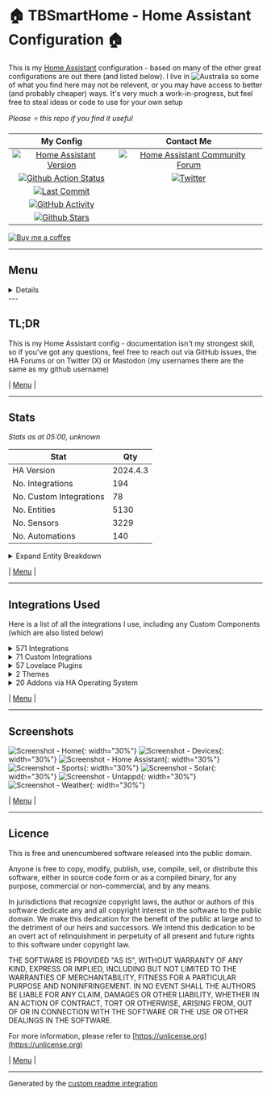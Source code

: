 # 🏠 TBSmartHome - Home Assistant Configuration 🏠

This is my [Home Assistant](https://www.home-assistant.io/) configuration - based on many of the other great configurations are out there (and listed below).  I live in ![Australia](http://flags.ox3.in/mini/au.png) so some of what you find here may not be relevent, or you may have access to better (and probably cheaper) ways.  It's very much a work-in-progress, but feel free to steal ideas or code to use for your own setup

_Please :star: this repo if you find it useful_

| My Config | Contact Me |
| :---: | :---: |
| [![Home Assistant Version][ha-version-shield]][ha-version] | [![Home Assistant Community Forum][ha-community-shield]][ha-community] |
| [![Github Action Status][github-build-status-shield]][github-build-status] | [![Twitter][social-twitter-shield]][social-twitter] |
| [![Last Commit][github-last-commit]][github-master] | | ![Mastodon Follow](https://img.shields.io/mastodon/follow/000451950?domain=https%3A%2F%2Fmastodon.social) |
| [![GitHub Activity][commits-shield]][commits] |  |
| [![Github Stars][github-stars-shield]][github-stars] | |

[![Buy me a coffee][buymeacoffee-shield]][buymeacoffee]

---

## Menu

<!-- START doctoc generated TOC please keep comment here to allow auto update -->
<!-- DON'T EDIT THIS SECTION, INSTEAD RE-RUN doctoc TO UPDATE -->
<details>
<summary>Details</summary>

- [TL;DR](#tldr)
- [Stats](#stats)
- [Integrations Used](#integrations-used)
- [Screenshots](#screenshots)
- [Licence](#licence)

</details>
<!-- END doctoc generated TOC please keep comment here to allow auto update -->
---

## TL;DR

This is my Home Assistant config - documentation isn't my strongest skill, so if you've got any questions, feel free to reach out via GitHub issues, the HA Forums or on Twitter (X) or Mastodon (my usernames there are the same as my github username)

| [Menu](#menu) |

---

## Stats

_Stats as at 05:00, unknown_

| Stat | Qty |
| ---|--- |
| HA Version | 2024.4.3 |
| No. Integrations | 194 |
| No. Custom Integrations | 78 |
| No. Entities | 5130 |
| No. Sensors | 3229 |
| No. Automations | 140 |

<details>
<summary>Expand Entity Breakdown</summary>

Type | Qty
-- | --
Air quality | 0
Alarm control panels | 2
Areas | 17
Binary sensors | 342
Buttons | 225
Calendars | 67
Cameras | 5
Climate | 2
Covers | 0
Dates | 0
Date/times | 0
Device trackers | 94
Devices | 544
Fans | 1
Humidifiers | 0
Images | 5
Input booleans | 24
Input buttons | 0
Input date/times | 0
Input numbers | 7
Input selects | 3
Input texts | 3
Lights | 14
Locks | 4
Media players | 22
Numbers | 39
Persistent notifications | 4
Persons | 4
Remotes | 7
Scenes | 2
Scripts | 74
Selects | 52
Sensors | 3229
Sirens | 0
Speech-to-text | 1
Suns | 1
Switches | 283
Texts | 2
Times | 0
Text-to-speech | 1
Update | 268
Vacuums | 0
Water heaters | 0
Weather | 10
Zones | 4
</details>

| [Menu](#menu) |

---

## Integrations Used

Here is a list of all the integrations I use, including any Custom Components (which are also listed below)


<details><summary>571 Integrations</summary>

| Name |
| --- |
| [adaptive_lighting](https://www.home-assistant.io/components/adaptive_lighting) |
| [adaptive_lighting.switch](https://www.home-assistant.io/components/adaptive_lighting.switch) |
| [adguard](https://www.home-assistant.io/components/adguard) |
| [adguard.sensor](https://www.home-assistant.io/components/adguard.sensor) |
| [adguard.switch](https://www.home-assistant.io/components/adguard.switch) |
| [adsb_lol](https://www.home-assistant.io/components/adsb_lol) |
| [adsb_lol.sensor](https://www.home-assistant.io/components/adsb_lol.sensor) |
| [airvisual](https://www.home-assistant.io/components/airvisual) |
| [airvisual.sensor](https://www.home-assistant.io/components/airvisual.sensor) |
| [airvisual_pro](https://www.home-assistant.io/components/airvisual_pro) |
| [alarm_control_panel](https://www.home-assistant.io/components/alarm_control_panel) |
| [alert](https://www.home-assistant.io/components/alert) |
| [analytics](https://www.home-assistant.io/components/analytics) |
| [analytics_insights](https://www.home-assistant.io/components/analytics_insights) |
| [analytics_insights.sensor](https://www.home-assistant.io/components/analytics_insights.sensor) |
| [androidtv](https://www.home-assistant.io/components/androidtv) |
| [androidtv.media_player](https://www.home-assistant.io/components/androidtv.media_player) |
| [androidtv_remote](https://www.home-assistant.io/components/androidtv_remote) |
| [androidtv_remote.media_player](https://www.home-assistant.io/components/androidtv_remote.media_player) |
| [androidtv_remote.remote](https://www.home-assistant.io/components/androidtv_remote.remote) |
| [anniversaries](https://www.home-assistant.io/components/anniversaries) |
| [anniversaries.calendar](https://www.home-assistant.io/components/anniversaries.calendar) |
| [anniversaries.sensor](https://www.home-assistant.io/components/anniversaries.sensor) |
| [api](https://www.home-assistant.io/components/api) |
| [apple_tv](https://www.home-assistant.io/components/apple_tv) |
| [apple_tv.media_player](https://www.home-assistant.io/components/apple_tv.media_player) |
| [apple_tv.remote](https://www.home-assistant.io/components/apple_tv.remote) |
| [application_credentials](https://www.home-assistant.io/components/application_credentials) |
| [assist_pipeline](https://www.home-assistant.io/components/assist_pipeline) |
| [astroweather](https://www.home-assistant.io/components/astroweather) |
| [astroweather.binary_sensor](https://www.home-assistant.io/components/astroweather.binary_sensor) |
| [astroweather.sensor](https://www.home-assistant.io/components/astroweather.sensor) |
| [astroweather.weather](https://www.home-assistant.io/components/astroweather.weather) |
| [auth](https://www.home-assistant.io/components/auth) |
| [automation](https://www.home-assistant.io/components/automation) |
| [average](https://www.home-assistant.io/components/average) |
| [average.sensor](https://www.home-assistant.io/components/average.sensor) |
| [awtrix](https://www.home-assistant.io/components/awtrix) |
| [awtrix.notify](https://www.home-assistant.io/components/awtrix.notify) |
| [backup](https://www.home-assistant.io/components/backup) |
| [bayesian.binary_sensor](https://www.home-assistant.io/components/bayesian.binary_sensor) |
| [binary_sensor](https://www.home-assistant.io/components/binary_sensor) |
| [ble_monitor](https://www.home-assistant.io/components/ble_monitor) |
| [ble_monitor.binary_sensor](https://www.home-assistant.io/components/ble_monitor.binary_sensor) |
| [ble_monitor.device_tracker](https://www.home-assistant.io/components/ble_monitor.device_tracker) |
| [ble_monitor.sensor](https://www.home-assistant.io/components/ble_monitor.sensor) |
| [blitzortung](https://www.home-assistant.io/components/blitzortung) |
| [blitzortung.geo_location](https://www.home-assistant.io/components/blitzortung.geo_location) |
| [blitzortung.sensor](https://www.home-assistant.io/components/blitzortung.sensor) |
| [blueprint](https://www.home-assistant.io/components/blueprint) |
| [bluetooth](https://www.home-assistant.io/components/bluetooth) |
| [bluetooth_adapters](https://www.home-assistant.io/components/bluetooth_adapters) |
| [bluetooth_le_tracker.device_tracker](https://www.home-assistant.io/components/bluetooth_le_tracker.device_tracker) |
| [browser_mod](https://www.home-assistant.io/components/browser_mod) |
| [browser_mod.binary_sensor](https://www.home-assistant.io/components/browser_mod.binary_sensor) |
| [browser_mod.camera](https://www.home-assistant.io/components/browser_mod.camera) |
| [browser_mod.light](https://www.home-assistant.io/components/browser_mod.light) |
| [browser_mod.media_player](https://www.home-assistant.io/components/browser_mod.media_player) |
| [browser_mod.sensor](https://www.home-assistant.io/components/browser_mod.sensor) |
| [bureau_of_meteorology](https://www.home-assistant.io/components/bureau_of_meteorology) |
| [bureau_of_meteorology.sensor](https://www.home-assistant.io/components/bureau_of_meteorology.sensor) |
| [bureau_of_meteorology.weather](https://www.home-assistant.io/components/bureau_of_meteorology.weather) |
| [button](https://www.home-assistant.io/components/button) |
| [calendar](https://www.home-assistant.io/components/calendar) |
| [camera](https://www.home-assistant.io/components/camera) |
| [cast](https://www.home-assistant.io/components/cast) |
| [cast.media_player](https://www.home-assistant.io/components/cast.media_player) |
| [cert_expiry](https://www.home-assistant.io/components/cert_expiry) |
| [cert_expiry.sensor](https://www.home-assistant.io/components/cert_expiry.sensor) |
| [climate](https://www.home-assistant.io/components/climate) |
| [cloud](https://www.home-assistant.io/components/cloud) |
| [cloud.binary_sensor](https://www.home-assistant.io/components/cloud.binary_sensor) |
| [cloud.stt](https://www.home-assistant.io/components/cloud.stt) |
| [cloud.tts](https://www.home-assistant.io/components/cloud.tts) |
| [cloudflare_tunnel_monitor](https://www.home-assistant.io/components/cloudflare_tunnel_monitor) |
| [cloudflare_tunnel_monitor.sensor](https://www.home-assistant.io/components/cloudflare_tunnel_monitor.sensor) |
| [co2signal](https://www.home-assistant.io/components/co2signal) |
| [co2signal.sensor](https://www.home-assistant.io/components/co2signal.sensor) |
| [command_line](https://www.home-assistant.io/components/command_line) |
| [command_line.binary_sensor](https://www.home-assistant.io/components/command_line.binary_sensor) |
| [command_line.sensor](https://www.home-assistant.io/components/command_line.sensor) |
| [config](https://www.home-assistant.io/components/config) |
| [conversation](https://www.home-assistant.io/components/conversation) |
| [counter](https://www.home-assistant.io/components/counter) |
| [cover](https://www.home-assistant.io/components/cover) |
| [cupertino](https://www.home-assistant.io/components/cupertino) |
| [custom_templates](https://www.home-assistant.io/components/custom_templates) |
| [daily](https://www.home-assistant.io/components/daily) |
| [daily.sensor](https://www.home-assistant.io/components/daily.sensor) |
| [default_config](https://www.home-assistant.io/components/default_config) |
| [derivative](https://www.home-assistant.io/components/derivative) |
| [derivative.sensor](https://www.home-assistant.io/components/derivative.sensor) |
| [device_automation](https://www.home-assistant.io/components/device_automation) |
| [device_tracker](https://www.home-assistant.io/components/device_tracker) |
| [dhcp](https://www.home-assistant.io/components/dhcp) |
| [diagnostics](https://www.home-assistant.io/components/diagnostics) |
| [doomsday_clock.sensor](https://www.home-assistant.io/components/doomsday_clock.sensor) |
| [dyson_local](https://www.home-assistant.io/components/dyson_local) |
| [dyson_local.binary_sensor](https://www.home-assistant.io/components/dyson_local.binary_sensor) |
| [dyson_local.button](https://www.home-assistant.io/components/dyson_local.button) |
| [dyson_local.climate](https://www.home-assistant.io/components/dyson_local.climate) |
| [dyson_local.fan](https://www.home-assistant.io/components/dyson_local.fan) |
| [dyson_local.select](https://www.home-assistant.io/components/dyson_local.select) |
| [dyson_local.sensor](https://www.home-assistant.io/components/dyson_local.sensor) |
| [dyson_local.switch](https://www.home-assistant.io/components/dyson_local.switch) |
| [energy](https://www.home-assistant.io/components/energy) |
| [energy.sensor](https://www.home-assistant.io/components/energy.sensor) |
| [esphome](https://www.home-assistant.io/components/esphome) |
| [esphome.button](https://www.home-assistant.io/components/esphome.button) |
| [esphome.select](https://www.home-assistant.io/components/esphome.select) |
| [esphome.sensor](https://www.home-assistant.io/components/esphome.sensor) |
| [esphome.switch](https://www.home-assistant.io/components/esphome.switch) |
| [esphome.update](https://www.home-assistant.io/components/esphome.update) |
| [eufy_security](https://www.home-assistant.io/components/eufy_security) |
| [eufy_security.alarm_control_panel](https://www.home-assistant.io/components/eufy_security.alarm_control_panel) |
| [eufy_security.binary_sensor](https://www.home-assistant.io/components/eufy_security.binary_sensor) |
| [eufy_security.button](https://www.home-assistant.io/components/eufy_security.button) |
| [eufy_security.camera](https://www.home-assistant.io/components/eufy_security.camera) |
| [eufy_security.image](https://www.home-assistant.io/components/eufy_security.image) |
| [eufy_security.lock](https://www.home-assistant.io/components/eufy_security.lock) |
| [eufy_security.number](https://www.home-assistant.io/components/eufy_security.number) |
| [eufy_security.select](https://www.home-assistant.io/components/eufy_security.select) |
| [eufy_security.sensor](https://www.home-assistant.io/components/eufy_security.sensor) |
| [eufy_security.switch](https://www.home-assistant.io/components/eufy_security.switch) |
| [event](https://www.home-assistant.io/components/event) |
| [fan](https://www.home-assistant.io/components/fan) |
| [fastdotcom](https://www.home-assistant.io/components/fastdotcom) |
| [fastdotcom.sensor](https://www.home-assistant.io/components/fastdotcom.sensor) |
| [feedparser.sensor](https://www.home-assistant.io/components/feedparser.sensor) |
| [ffmpeg](https://www.home-assistant.io/components/ffmpeg) |
| [file.notify](https://www.home-assistant.io/components/file.notify) |
| [file_upload](https://www.home-assistant.io/components/file_upload) |
| [filter.sensor](https://www.home-assistant.io/components/filter.sensor) |
| [flightradar24](https://www.home-assistant.io/components/flightradar24) |
| [flightradar24.sensor](https://www.home-assistant.io/components/flightradar24.sensor) |
| [flightradar24.text](https://www.home-assistant.io/components/flightradar24.text) |
| [fontawesome](https://www.home-assistant.io/components/fontawesome) |
| [forecast_solar](https://www.home-assistant.io/components/forecast_solar) |
| [forecast_solar.sensor](https://www.home-assistant.io/components/forecast_solar.sensor) |
| [frontend](https://www.home-assistant.io/components/frontend) |
| [fully_kiosk](https://www.home-assistant.io/components/fully_kiosk) |
| [fully_kiosk.binary_sensor](https://www.home-assistant.io/components/fully_kiosk.binary_sensor) |
| [fully_kiosk.button](https://www.home-assistant.io/components/fully_kiosk.button) |
| [fully_kiosk.media_player](https://www.home-assistant.io/components/fully_kiosk.media_player) |
| [fully_kiosk.number](https://www.home-assistant.io/components/fully_kiosk.number) |
| [fully_kiosk.sensor](https://www.home-assistant.io/components/fully_kiosk.sensor) |
| [fully_kiosk.switch](https://www.home-assistant.io/components/fully_kiosk.switch) |
| [garbage_collection](https://www.home-assistant.io/components/garbage_collection) |
| [garbage_collection.calendar](https://www.home-assistant.io/components/garbage_collection.calendar) |
| [garbage_collection.sensor](https://www.home-assistant.io/components/garbage_collection.sensor) |
| [gdacs](https://www.home-assistant.io/components/gdacs) |
| [gdacs.geo_location](https://www.home-assistant.io/components/gdacs.geo_location) |
| [gdacs.sensor](https://www.home-assistant.io/components/gdacs.sensor) |
| [geo_json_events](https://www.home-assistant.io/components/geo_json_events) |
| [geo_json_events.geo_location](https://www.home-assistant.io/components/geo_json_events.geo_location) |
| [geo_location](https://www.home-assistant.io/components/geo_location) |
| [github](https://www.home-assistant.io/components/github) |
| [github.sensor](https://www.home-assistant.io/components/github.sensor) |
| [google](https://www.home-assistant.io/components/google) |
| [google.calendar](https://www.home-assistant.io/components/google.calendar) |
| [google_fit](https://www.home-assistant.io/components/google_fit) |
| [google_fit.sensor](https://www.home-assistant.io/components/google_fit.sensor) |
| [google_translate.tts](https://www.home-assistant.io/components/google_translate.tts) |
| [group](https://www.home-assistant.io/components/group) |
| [group.light](https://www.home-assistant.io/components/group.light) |
| [group.notify](https://www.home-assistant.io/components/group.notify) |
| [gtfs2](https://www.home-assistant.io/components/gtfs2) |
| [gtfs2.sensor](https://www.home-assistant.io/components/gtfs2.sensor) |
| [hacs](https://www.home-assistant.io/components/hacs) |
| [hacs.sensor](https://www.home-assistant.io/components/hacs.sensor) |
| [hacs.update](https://www.home-assistant.io/components/hacs.update) |
| [hardware](https://www.home-assistant.io/components/hardware) |
| [harmony](https://www.home-assistant.io/components/harmony) |
| [harmony.remote](https://www.home-assistant.io/components/harmony.remote) |
| [harmony.select](https://www.home-assistant.io/components/harmony.select) |
| [harmony.switch](https://www.home-assistant.io/components/harmony.switch) |
| [hassio](https://www.home-assistant.io/components/hassio) |
| [hassio.binary_sensor](https://www.home-assistant.io/components/hassio.binary_sensor) |
| [hassio.sensor](https://www.home-assistant.io/components/hassio.sensor) |
| [hassio.update](https://www.home-assistant.io/components/hassio.update) |
| [haveibeenpwned.sensor](https://www.home-assistant.io/components/haveibeenpwned.sensor) |
| [hdhomerun](https://www.home-assistant.io/components/hdhomerun) |
| [hdhomerun.binary_sensor](https://www.home-assistant.io/components/hdhomerun.binary_sensor) |
| [hdhomerun.button](https://www.home-assistant.io/components/hdhomerun.button) |
| [hdhomerun.select](https://www.home-assistant.io/components/hdhomerun.select) |
| [hdhomerun.sensor](https://www.home-assistant.io/components/hdhomerun.sensor) |
| [hdhomerun.update](https://www.home-assistant.io/components/hdhomerun.update) |
| [here_travel_time](https://www.home-assistant.io/components/here_travel_time) |
| [here_travel_time.sensor](https://www.home-assistant.io/components/here_travel_time.sensor) |
| [history](https://www.home-assistant.io/components/history) |
| [history_stats.sensor](https://www.home-assistant.io/components/history_stats.sensor) |
| [holiday](https://www.home-assistant.io/components/holiday) |
| [holiday.calendar](https://www.home-assistant.io/components/holiday.calendar) |
| [holidays](https://www.home-assistant.io/components/holidays) |
| [holidays.calendar](https://www.home-assistant.io/components/holidays.calendar) |
| [homeassistant](https://www.home-assistant.io/components/homeassistant) |
| [homeassistant.scene](https://www.home-assistant.io/components/homeassistant.scene) |
| [homeassistant_alerts](https://www.home-assistant.io/components/homeassistant_alerts) |
| [homeassistant_hardware](https://www.home-assistant.io/components/homeassistant_hardware) |
| [homeassistant_sky_connect](https://www.home-assistant.io/components/homeassistant_sky_connect) |
| [homekit](https://www.home-assistant.io/components/homekit) |
| [http](https://www.home-assistant.io/components/http) |
| [humidifier](https://www.home-assistant.io/components/humidifier) |
| [iaquk](https://www.home-assistant.io/components/iaquk) |
| [iaquk.sensor](https://www.home-assistant.io/components/iaquk.sensor) |
| [ibeacon](https://www.home-assistant.io/components/ibeacon) |
| [ibeacon.device_tracker](https://www.home-assistant.io/components/ibeacon.device_tracker) |
| [ibeacon.sensor](https://www.home-assistant.io/components/ibeacon.sensor) |
| [ical](https://www.home-assistant.io/components/ical) |
| [ical.calendar](https://www.home-assistant.io/components/ical.calendar) |
| [ical.sensor](https://www.home-assistant.io/components/ical.sensor) |
| [icloud3](https://www.home-assistant.io/components/icloud3) |
| [icloud3.device_tracker](https://www.home-assistant.io/components/icloud3.device_tracker) |
| [icloud3.sensor](https://www.home-assistant.io/components/icloud3.sensor) |
| [illuminance](https://www.home-assistant.io/components/illuminance) |
| [illuminance.sensor](https://www.home-assistant.io/components/illuminance.sensor) |
| [image](https://www.home-assistant.io/components/image) |
| [image_upload](https://www.home-assistant.io/components/image_upload) |
| [influxdb](https://www.home-assistant.io/components/influxdb) |
| [input_boolean](https://www.home-assistant.io/components/input_boolean) |
| [input_button](https://www.home-assistant.io/components/input_button) |
| [input_datetime](https://www.home-assistant.io/components/input_datetime) |
| [input_number](https://www.home-assistant.io/components/input_number) |
| [input_select](https://www.home-assistant.io/components/input_select) |
| [input_text](https://www.home-assistant.io/components/input_text) |
| [integration](https://www.home-assistant.io/components/integration) |
| [integration.sensor](https://www.home-assistant.io/components/integration.sensor) |
| [ios](https://www.home-assistant.io/components/ios) |
| [ios.notify](https://www.home-assistant.io/components/ios.notify) |
| [ios.sensor](https://www.home-assistant.io/components/ios.sensor) |
| [iss](https://www.home-assistant.io/components/iss) |
| [iss.sensor](https://www.home-assistant.io/components/iss.sensor) |
| [lastfm](https://www.home-assistant.io/components/lastfm) |
| [lastfm.sensor](https://www.home-assistant.io/components/lastfm.sensor) |
| [light](https://www.home-assistant.io/components/light) |
| [local_ip](https://www.home-assistant.io/components/local_ip) |
| [local_ip.sensor](https://www.home-assistant.io/components/local_ip.sensor) |
| [lock](https://www.home-assistant.io/components/lock) |
| [logbook](https://www.home-assistant.io/components/logbook) |
| [logger](https://www.home-assistant.io/components/logger) |
| [lovelace](https://www.home-assistant.io/components/lovelace) |
| [lovelace_gen](https://www.home-assistant.io/components/lovelace_gen) |
| [map](https://www.home-assistant.io/components/map) |
| [mastodon_profile_stats](https://www.home-assistant.io/components/mastodon_profile_stats) |
| [mastodon_profile_stats.sensor](https://www.home-assistant.io/components/mastodon_profile_stats.sensor) |
| [matter](https://www.home-assistant.io/components/matter) |
| [matter.binary_sensor](https://www.home-assistant.io/components/matter.binary_sensor) |
| [matter.climate](https://www.home-assistant.io/components/matter.climate) |
| [matter.cover](https://www.home-assistant.io/components/matter.cover) |
| [matter.event](https://www.home-assistant.io/components/matter.event) |
| [matter.light](https://www.home-assistant.io/components/matter.light) |
| [matter.lock](https://www.home-assistant.io/components/matter.lock) |
| [matter.sensor](https://www.home-assistant.io/components/matter.sensor) |
| [matter.switch](https://www.home-assistant.io/components/matter.switch) |
| [media_extractor](https://www.home-assistant.io/components/media_extractor) |
| [media_player](https://www.home-assistant.io/components/media_player) |
| [media_source](https://www.home-assistant.io/components/media_source) |
| [met](https://www.home-assistant.io/components/met) |
| [met.weather](https://www.home-assistant.io/components/met.weather) |
| [mobile_app](https://www.home-assistant.io/components/mobile_app) |
| [mobile_app.binary_sensor](https://www.home-assistant.io/components/mobile_app.binary_sensor) |
| [mobile_app.device_tracker](https://www.home-assistant.io/components/mobile_app.device_tracker) |
| [mobile_app.notify](https://www.home-assistant.io/components/mobile_app.notify) |
| [mobile_app.sensor](https://www.home-assistant.io/components/mobile_app.sensor) |
| [monitor_docker](https://www.home-assistant.io/components/monitor_docker) |
| [monitor_docker.button](https://www.home-assistant.io/components/monitor_docker.button) |
| [monitor_docker.sensor](https://www.home-assistant.io/components/monitor_docker.sensor) |
| [monitor_docker.switch](https://www.home-assistant.io/components/monitor_docker.switch) |
| [moon](https://www.home-assistant.io/components/moon) |
| [moon.sensor](https://www.home-assistant.io/components/moon.sensor) |
| [mqtt](https://www.home-assistant.io/components/mqtt) |
| [mqtt.binary_sensor](https://www.home-assistant.io/components/mqtt.binary_sensor) |
| [mqtt.button](https://www.home-assistant.io/components/mqtt.button) |
| [mqtt.light](https://www.home-assistant.io/components/mqtt.light) |
| [mqtt.lock](https://www.home-assistant.io/components/mqtt.lock) |
| [mqtt.number](https://www.home-assistant.io/components/mqtt.number) |
| [mqtt.select](https://www.home-assistant.io/components/mqtt.select) |
| [mqtt.sensor](https://www.home-assistant.io/components/mqtt.sensor) |
| [mqtt.switch](https://www.home-assistant.io/components/mqtt.switch) |
| [mqtt.update](https://www.home-assistant.io/components/mqtt.update) |
| [multiscrape](https://www.home-assistant.io/components/multiscrape) |
| [multiscrape.button](https://www.home-assistant.io/components/multiscrape.button) |
| [multiscrape.sensor](https://www.home-assistant.io/components/multiscrape.sensor) |
| [my](https://www.home-assistant.io/components/my) |
| [myjdownloader](https://www.home-assistant.io/components/myjdownloader) |
| [myjdownloader.sensor](https://www.home-assistant.io/components/myjdownloader.sensor) |
| [myjdownloader.switch](https://www.home-assistant.io/components/myjdownloader.switch) |
| [myjdownloader.update](https://www.home-assistant.io/components/myjdownloader.update) |
| [network](https://www.home-assistant.io/components/network) |
| [network_scanner](https://www.home-assistant.io/components/network_scanner) |
| [network_scanner.sensor](https://www.home-assistant.io/components/network_scanner.sensor) |
| [nodered](https://www.home-assistant.io/components/nodered) |
| [nodered.sensor](https://www.home-assistant.io/components/nodered.sensor) |
| [notify](https://www.home-assistant.io/components/notify) |
| [nsw_air_quality.sensor](https://www.home-assistant.io/components/nsw_air_quality.sensor) |
| [nsw_fuel_station](https://www.home-assistant.io/components/nsw_fuel_station) |
| [nsw_fuel_station.sensor](https://www.home-assistant.io/components/nsw_fuel_station.sensor) |
| [nsw_rural_fire_service_feed.geo_location](https://www.home-assistant.io/components/nsw_rural_fire_service_feed.geo_location) |
| [nsw_rural_fire_service_fire_danger](https://www.home-assistant.io/components/nsw_rural_fire_service_fire_danger) |
| [nsw_rural_fire_service_fire_danger.binary_sensor](https://www.home-assistant.io/components/nsw_rural_fire_service_fire_danger.binary_sensor) |
| [nsw_rural_fire_service_fire_danger.sensor](https://www.home-assistant.io/components/nsw_rural_fire_service_fire_danger.sensor) |
| [number](https://www.home-assistant.io/components/number) |
| [onboarding](https://www.home-assistant.io/components/onboarding) |
| [opennem](https://www.home-assistant.io/components/opennem) |
| [opennem.sensor](https://www.home-assistant.io/components/opennem.sensor) |
| [openuv](https://www.home-assistant.io/components/openuv) |
| [openuv.binary_sensor](https://www.home-assistant.io/components/openuv.binary_sensor) |
| [openuv.sensor](https://www.home-assistant.io/components/openuv.sensor) |
| [openweathermap](https://www.home-assistant.io/components/openweathermap) |
| [openweathermap.sensor](https://www.home-assistant.io/components/openweathermap.sensor) |
| [openweathermap.weather](https://www.home-assistant.io/components/openweathermap.weather) |
| [otbr](https://www.home-assistant.io/components/otbr) |
| [panel_custom](https://www.home-assistant.io/components/panel_custom) |
| [persistent_notification](https://www.home-assistant.io/components/persistent_notification) |
| [person](https://www.home-assistant.io/components/person) |
| [ping](https://www.home-assistant.io/components/ping) |
| [ping.binary_sensor](https://www.home-assistant.io/components/ping.binary_sensor) |
| [ping.device_tracker](https://www.home-assistant.io/components/ping.device_tracker) |
| [ping.sensor](https://www.home-assistant.io/components/ping.sensor) |
| [pirateweather](https://www.home-assistant.io/components/pirateweather) |
| [pirateweather.sensor](https://www.home-assistant.io/components/pirateweather.sensor) |
| [pirateweather.weather](https://www.home-assistant.io/components/pirateweather.weather) |
| [plex](https://www.home-assistant.io/components/plex) |
| [plex.button](https://www.home-assistant.io/components/plex.button) |
| [plex.media_player](https://www.home-assistant.io/components/plex.media_player) |
| [plex.sensor](https://www.home-assistant.io/components/plex.sensor) |
| [plex.update](https://www.home-assistant.io/components/plex.update) |
| [plex_recently_added.sensor](https://www.home-assistant.io/components/plex_recently_added.sensor) |
| [powercalc](https://www.home-assistant.io/components/powercalc) |
| [powercalc.sensor](https://www.home-assistant.io/components/powercalc.sensor) |
| [private_ble_device](https://www.home-assistant.io/components/private_ble_device) |
| [private_ble_device.device_tracker](https://www.home-assistant.io/components/private_ble_device.device_tracker) |
| [private_ble_device.sensor](https://www.home-assistant.io/components/private_ble_device.sensor) |
| [prometheus_query.sensor](https://www.home-assistant.io/components/prometheus_query.sensor) |
| [proximity](https://www.home-assistant.io/components/proximity) |
| [proximity.sensor](https://www.home-assistant.io/components/proximity.sensor) |
| [proxmoxve](https://www.home-assistant.io/components/proxmoxve) |
| [proxmoxve.binary_sensor](https://www.home-assistant.io/components/proxmoxve.binary_sensor) |
| [proxmoxve.button](https://www.home-assistant.io/components/proxmoxve.button) |
| [proxmoxve.sensor](https://www.home-assistant.io/components/proxmoxve.sensor) |
| [pyscript](https://www.home-assistant.io/components/pyscript) |
| [python_script](https://www.home-assistant.io/components/python_script) |
| [qbittorrent](https://www.home-assistant.io/components/qbittorrent) |
| [qbittorrent.sensor](https://www.home-assistant.io/components/qbittorrent.sensor) |
| [qbittorrent_alt](https://www.home-assistant.io/components/qbittorrent_alt) |
| [qbittorrent_alt.button](https://www.home-assistant.io/components/qbittorrent_alt.button) |
| [qbittorrent_alt.number](https://www.home-assistant.io/components/qbittorrent_alt.number) |
| [qbittorrent_alt.sensor](https://www.home-assistant.io/components/qbittorrent_alt.sensor) |
| [qbittorrent_alt.switch](https://www.home-assistant.io/components/qbittorrent_alt.switch) |
| [radarr](https://www.home-assistant.io/components/radarr) |
| [radarr.binary_sensor](https://www.home-assistant.io/components/radarr.binary_sensor) |
| [radarr.calendar](https://www.home-assistant.io/components/radarr.calendar) |
| [radarr.sensor](https://www.home-assistant.io/components/radarr.sensor) |
| [radarr_upcoming_media.sensor](https://www.home-assistant.io/components/radarr_upcoming_media.sensor) |
| [radio_browser](https://www.home-assistant.io/components/radio_browser) |
| [readme](https://www.home-assistant.io/components/readme) |
| [recorder](https://www.home-assistant.io/components/recorder) |
| [remote](https://www.home-assistant.io/components/remote) |
| [repairs](https://www.home-assistant.io/components/repairs) |
| [rest](https://www.home-assistant.io/components/rest) |
| [rest.sensor](https://www.home-assistant.io/components/rest.sensor) |
| [rocketlaunchlive](https://www.home-assistant.io/components/rocketlaunchlive) |
| [rocketlaunchlive.sensor](https://www.home-assistant.io/components/rocketlaunchlive.sensor) |
| [sabnzbd](https://www.home-assistant.io/components/sabnzbd) |
| [sabnzbd.sensor](https://www.home-assistant.io/components/sabnzbd.sensor) |
| [satellitetracker](https://www.home-assistant.io/components/satellitetracker) |
| [satellitetracker.binary_sensor](https://www.home-assistant.io/components/satellitetracker.binary_sensor) |
| [satellitetracker.device_tracker](https://www.home-assistant.io/components/satellitetracker.device_tracker) |
| [satellitetracker.sensor](https://www.home-assistant.io/components/satellitetracker.sensor) |
| [scene](https://www.home-assistant.io/components/scene) |
| [schedule](https://www.home-assistant.io/components/schedule) |
| [script](https://www.home-assistant.io/components/script) |
| [search](https://www.home-assistant.io/components/search) |
| [season](https://www.home-assistant.io/components/season) |
| [season.sensor](https://www.home-assistant.io/components/season.sensor) |
| [select](https://www.home-assistant.io/components/select) |
| [sensibo](https://www.home-assistant.io/components/sensibo) |
| [sensibo.binary_sensor](https://www.home-assistant.io/components/sensibo.binary_sensor) |
| [sensibo.button](https://www.home-assistant.io/components/sensibo.button) |
| [sensibo.climate](https://www.home-assistant.io/components/sensibo.climate) |
| [sensibo.number](https://www.home-assistant.io/components/sensibo.number) |
| [sensibo.select](https://www.home-assistant.io/components/sensibo.select) |
| [sensibo.sensor](https://www.home-assistant.io/components/sensibo.sensor) |
| [sensibo.switch](https://www.home-assistant.io/components/sensibo.switch) |
| [sensibo.update](https://www.home-assistant.io/components/sensibo.update) |
| [sensor](https://www.home-assistant.io/components/sensor) |
| [shell_command](https://www.home-assistant.io/components/shell_command) |
| [simpleicons](https://www.home-assistant.io/components/simpleicons) |
| [siren](https://www.home-assistant.io/components/siren) |
| [slack](https://www.home-assistant.io/components/slack) |
| [slack.notify](https://www.home-assistant.io/components/slack.notify) |
| [slack.sensor](https://www.home-assistant.io/components/slack.sensor) |
| [smartthinq_sensors](https://www.home-assistant.io/components/smartthinq_sensors) |
| [smartthinq_sensors.binary_sensor](https://www.home-assistant.io/components/smartthinq_sensors.binary_sensor) |
| [smartthinq_sensors.button](https://www.home-assistant.io/components/smartthinq_sensors.button) |
| [smartthinq_sensors.climate](https://www.home-assistant.io/components/smartthinq_sensors.climate) |
| [smartthinq_sensors.fan](https://www.home-assistant.io/components/smartthinq_sensors.fan) |
| [smartthinq_sensors.humidifier](https://www.home-assistant.io/components/smartthinq_sensors.humidifier) |
| [smartthinq_sensors.light](https://www.home-assistant.io/components/smartthinq_sensors.light) |
| [smartthinq_sensors.select](https://www.home-assistant.io/components/smartthinq_sensors.select) |
| [smartthinq_sensors.sensor](https://www.home-assistant.io/components/smartthinq_sensors.sensor) |
| [smartthinq_sensors.switch](https://www.home-assistant.io/components/smartthinq_sensors.switch) |
| [smartthinq_sensors.water_heater](https://www.home-assistant.io/components/smartthinq_sensors.water_heater) |
| [snmp.sensor](https://www.home-assistant.io/components/snmp.sensor) |
| [solcast_solar](https://www.home-assistant.io/components/solcast_solar) |
| [solcast_solar.select](https://www.home-assistant.io/components/solcast_solar.select) |
| [solcast_solar.sensor](https://www.home-assistant.io/components/solcast_solar.sensor) |
| [sonarr](https://www.home-assistant.io/components/sonarr) |
| [sonarr.sensor](https://www.home-assistant.io/components/sonarr.sensor) |
| [sonarr_upcoming_media](https://www.home-assistant.io/components/sonarr_upcoming_media) |
| [sonarr_upcoming_media.sensor](https://www.home-assistant.io/components/sonarr_upcoming_media.sensor) |
| [sonos](https://www.home-assistant.io/components/sonos) |
| [sonos.binary_sensor](https://www.home-assistant.io/components/sonos.binary_sensor) |
| [sonos.media_player](https://www.home-assistant.io/components/sonos.media_player) |
| [sonos.number](https://www.home-assistant.io/components/sonos.number) |
| [sonos.sensor](https://www.home-assistant.io/components/sonos.sensor) |
| [sonos.switch](https://www.home-assistant.io/components/sonos.switch) |
| [speedtestdotnet](https://www.home-assistant.io/components/speedtestdotnet) |
| [speedtestdotnet.sensor](https://www.home-assistant.io/components/speedtestdotnet.sensor) |
| [spook](https://www.home-assistant.io/components/spook) |
| [spook.binary_sensor](https://www.home-assistant.io/components/spook.binary_sensor) |
| [spook.button](https://www.home-assistant.io/components/spook.button) |
| [spook.event](https://www.home-assistant.io/components/spook.event) |
| [spook.number](https://www.home-assistant.io/components/spook.number) |
| [spook.select](https://www.home-assistant.io/components/spook.select) |
| [spook.sensor](https://www.home-assistant.io/components/spook.sensor) |
| [spook.switch](https://www.home-assistant.io/components/spook.switch) |
| [spook.time](https://www.home-assistant.io/components/spook.time) |
| [spotify](https://www.home-assistant.io/components/spotify) |
| [spotify.media_player](https://www.home-assistant.io/components/spotify.media_player) |
| [spotifyplus](https://www.home-assistant.io/components/spotifyplus) |
| [spotifyplus.media_player](https://www.home-assistant.io/components/spotifyplus.media_player) |
| [sql](https://www.home-assistant.io/components/sql) |
| [sql.sensor](https://www.home-assistant.io/components/sql.sensor) |
| [ssdp](https://www.home-assistant.io/components/ssdp) |
| [start_time](https://www.home-assistant.io/components/start_time) |
| [start_time.sensor](https://www.home-assistant.io/components/start_time.sensor) |
| [statistics.sensor](https://www.home-assistant.io/components/statistics.sensor) |
| [stream](https://www.home-assistant.io/components/stream) |
| [stt](https://www.home-assistant.io/components/stt) |
| [sun](https://www.home-assistant.io/components/sun) |
| [sun.sensor](https://www.home-assistant.io/components/sun.sensor) |
| [sun2](https://www.home-assistant.io/components/sun2) |
| [sun2.binary_sensor](https://www.home-assistant.io/components/sun2.binary_sensor) |
| [sun2.sensor](https://www.home-assistant.io/components/sun2.sensor) |
| [swatch_time](https://www.home-assistant.io/components/swatch_time) |
| [swatch_time.sensor](https://www.home-assistant.io/components/swatch_time.sensor) |
| [switch](https://www.home-assistant.io/components/switch) |
| [synology_dsm](https://www.home-assistant.io/components/synology_dsm) |
| [synology_dsm.binary_sensor](https://www.home-assistant.io/components/synology_dsm.binary_sensor) |
| [synology_dsm.button](https://www.home-assistant.io/components/synology_dsm.button) |
| [synology_dsm.camera](https://www.home-assistant.io/components/synology_dsm.camera) |
| [synology_dsm.sensor](https://www.home-assistant.io/components/synology_dsm.sensor) |
| [synology_dsm.switch](https://www.home-assistant.io/components/synology_dsm.switch) |
| [synology_dsm.update](https://www.home-assistant.io/components/synology_dsm.update) |
| [syslog.notify](https://www.home-assistant.io/components/syslog.notify) |
| [system_health](https://www.home-assistant.io/components/system_health) |
| [system_log](https://www.home-assistant.io/components/system_log) |
| [systemmonitor](https://www.home-assistant.io/components/systemmonitor) |
| [systemmonitor.binary_sensor](https://www.home-assistant.io/components/systemmonitor.binary_sensor) |
| [systemmonitor.sensor](https://www.home-assistant.io/components/systemmonitor.sensor) |
| [tag](https://www.home-assistant.io/components/tag) |
| [tautulli](https://www.home-assistant.io/components/tautulli) |
| [tautulli.sensor](https://www.home-assistant.io/components/tautulli.sensor) |
| [teamtracker](https://www.home-assistant.io/components/teamtracker) |
| [teamtracker.sensor](https://www.home-assistant.io/components/teamtracker.sensor) |
| [temperature_feels_like.sensor](https://www.home-assistant.io/components/temperature_feels_like.sensor) |
| [template](https://www.home-assistant.io/components/template) |
| [template.binary_sensor](https://www.home-assistant.io/components/template.binary_sensor) |
| [template.sensor](https://www.home-assistant.io/components/template.sensor) |
| [template.switch](https://www.home-assistant.io/components/template.switch) |
| [template.weather](https://www.home-assistant.io/components/template.weather) |
| [text](https://www.home-assistant.io/components/text) |
| [thermal_comfort](https://www.home-assistant.io/components/thermal_comfort) |
| [thermal_comfort.sensor](https://www.home-assistant.io/components/thermal_comfort.sensor) |
| [thread](https://www.home-assistant.io/components/thread) |
| [time](https://www.home-assistant.io/components/time) |
| [time_date.sensor](https://www.home-assistant.io/components/time_date.sensor) |
| [timer](https://www.home-assistant.io/components/timer) |
| [tod.binary_sensor](https://www.home-assistant.io/components/tod.binary_sensor) |
| [trace](https://www.home-assistant.io/components/trace) |
| [trend.binary_sensor](https://www.home-assistant.io/components/trend.binary_sensor) |
| [tts](https://www.home-assistant.io/components/tts) |
| [tuya](https://www.home-assistant.io/components/tuya) |
| [tuya.alarm_control_panel](https://www.home-assistant.io/components/tuya.alarm_control_panel) |
| [tuya.binary_sensor](https://www.home-assistant.io/components/tuya.binary_sensor) |
| [tuya.button](https://www.home-assistant.io/components/tuya.button) |
| [tuya.camera](https://www.home-assistant.io/components/tuya.camera) |
| [tuya.climate](https://www.home-assistant.io/components/tuya.climate) |
| [tuya.cover](https://www.home-assistant.io/components/tuya.cover) |
| [tuya.fan](https://www.home-assistant.io/components/tuya.fan) |
| [tuya.humidifier](https://www.home-assistant.io/components/tuya.humidifier) |
| [tuya.light](https://www.home-assistant.io/components/tuya.light) |
| [tuya.number](https://www.home-assistant.io/components/tuya.number) |
| [tuya.scene](https://www.home-assistant.io/components/tuya.scene) |
| [tuya.select](https://www.home-assistant.io/components/tuya.select) |
| [tuya.sensor](https://www.home-assistant.io/components/tuya.sensor) |
| [tuya.siren](https://www.home-assistant.io/components/tuya.siren) |
| [tuya.switch](https://www.home-assistant.io/components/tuya.switch) |
| [tuya.vacuum](https://www.home-assistant.io/components/tuya.vacuum) |
| [unifi](https://www.home-assistant.io/components/unifi) |
| [unifi.button](https://www.home-assistant.io/components/unifi.button) |
| [unifi.device_tracker](https://www.home-assistant.io/components/unifi.device_tracker) |
| [unifi.image](https://www.home-assistant.io/components/unifi.image) |
| [unifi.sensor](https://www.home-assistant.io/components/unifi.sensor) |
| [unifi.switch](https://www.home-assistant.io/components/unifi.switch) |
| [unifi.update](https://www.home-assistant.io/components/unifi.update) |
| [universal.media_player](https://www.home-assistant.io/components/universal.media_player) |
| [untappd.sensor](https://www.home-assistant.io/components/untappd.sensor) |
| [update](https://www.home-assistant.io/components/update) |
| [uptime](https://www.home-assistant.io/components/uptime) |
| [uptime.sensor](https://www.home-assistant.io/components/uptime.sensor) |
| [uptime_kuma](https://www.home-assistant.io/components/uptime_kuma) |
| [uptime_kuma.binary_sensor](https://www.home-assistant.io/components/uptime_kuma.binary_sensor) |
| [uptime_kuma.sensor](https://www.home-assistant.io/components/uptime_kuma.sensor) |
| [usb](https://www.home-assistant.io/components/usb) |
| [utility_meter](https://www.home-assistant.io/components/utility_meter) |
| [utility_meter.sensor](https://www.home-assistant.io/components/utility_meter.sensor) |
| [vacuum](https://www.home-assistant.io/components/vacuum) |
| [version](https://www.home-assistant.io/components/version) |
| [version.binary_sensor](https://www.home-assistant.io/components/version.binary_sensor) |
| [version.sensor](https://www.home-assistant.io/components/version.sensor) |
| [wake_on_lan](https://www.home-assistant.io/components/wake_on_lan) |
| [wake_word](https://www.home-assistant.io/components/wake_word) |
| [waqi](https://www.home-assistant.io/components/waqi) |
| [waqi.sensor](https://www.home-assistant.io/components/waqi.sensor) |
| [watchman](https://www.home-assistant.io/components/watchman) |
| [watchman.sensor](https://www.home-assistant.io/components/watchman.sensor) |
| [water_heater](https://www.home-assistant.io/components/water_heater) |
| [waternsw.sensor](https://www.home-assistant.io/components/waternsw.sensor) |
| [weather](https://www.home-assistant.io/components/weather) |
| [weatherflow](https://www.home-assistant.io/components/weatherflow) |
| [weatherflow.sensor](https://www.home-assistant.io/components/weatherflow.sensor) |
| [weatherflow_cloud](https://www.home-assistant.io/components/weatherflow_cloud) |
| [weatherflow_cloud.weather](https://www.home-assistant.io/components/weatherflow_cloud.weather) |
| [weatherflow_forecast](https://www.home-assistant.io/components/weatherflow_forecast) |
| [weatherflow_forecast.binary_sensor](https://www.home-assistant.io/components/weatherflow_forecast.binary_sensor) |
| [weatherflow_forecast.sensor](https://www.home-assistant.io/components/weatherflow_forecast.sensor) |
| [weatherflow_forecast.weather](https://www.home-assistant.io/components/weatherflow_forecast.weather) |
| [webhook](https://www.home-assistant.io/components/webhook) |
| [webostv](https://www.home-assistant.io/components/webostv) |
| [webostv.media_player](https://www.home-assistant.io/components/webostv.media_player) |
| [webostv.notify](https://www.home-assistant.io/components/webostv.notify) |
| [websocket_api](https://www.home-assistant.io/components/websocket_api) |
| [workday](https://www.home-assistant.io/components/workday) |
| [workday.binary_sensor](https://www.home-assistant.io/components/workday.binary_sensor) |
| [worldclock.sensor](https://www.home-assistant.io/components/worldclock.sensor) |
| [worlds_air_quality_index](https://www.home-assistant.io/components/worlds_air_quality_index) |
| [worlds_air_quality_index.sensor](https://www.home-assistant.io/components/worlds_air_quality_index.sensor) |
| [yahoofinance](https://www.home-assistant.io/components/yahoofinance) |
| [yahoofinance.sensor](https://www.home-assistant.io/components/yahoofinance.sensor) |
| [youtube](https://www.home-assistant.io/components/youtube) |
| [youtube.sensor](https://www.home-assistant.io/components/youtube.sensor) |
| [zeroconf](https://www.home-assistant.io/components/zeroconf) |
| [zha](https://www.home-assistant.io/components/zha) |
| [zha.alarm_control_panel](https://www.home-assistant.io/components/zha.alarm_control_panel) |
| [zha.binary_sensor](https://www.home-assistant.io/components/zha.binary_sensor) |
| [zha.button](https://www.home-assistant.io/components/zha.button) |
| [zha.climate](https://www.home-assistant.io/components/zha.climate) |
| [zha.cover](https://www.home-assistant.io/components/zha.cover) |
| [zha.device_tracker](https://www.home-assistant.io/components/zha.device_tracker) |
| [zha.fan](https://www.home-assistant.io/components/zha.fan) |
| [zha.light](https://www.home-assistant.io/components/zha.light) |
| [zha.lock](https://www.home-assistant.io/components/zha.lock) |
| [zha.number](https://www.home-assistant.io/components/zha.number) |
| [zha.select](https://www.home-assistant.io/components/zha.select) |
| [zha.sensor](https://www.home-assistant.io/components/zha.sensor) |
| [zha.siren](https://www.home-assistant.io/components/zha.siren) |
| [zha.switch](https://www.home-assistant.io/components/zha.switch) |
| [zha.update](https://www.home-assistant.io/components/zha.update) |
| [zone](https://www.home-assistant.io/components/zone) |
</details>

<details><summary>71 Custom Integrations</summary>

| Name | Version | Description | Authors |
| --- | --- | --- | --- |
| [Adaptive Lighting](https://github.com/basnijholt/adaptive-lighting) |  [v1.21.1] | Adaptive Lighting custom component for Home Assistant |[@basnijholt](https://github.com/basnijholt), [@RubenKelevra](https://github.com/RubenKelevra), [@th3w1zard1](https://github.com/th3w1zard1), [@protyposis](https://github.com/protyposis).|
| [Adsb.Lol For Homeassistant](https://github.com/vingerha/ha_adsb_lol) |  [v0.0.8] | Home Assistant Integration with adsb.lol |[@vingerha](https://github.com/vingerha).|
| [Anniversaries](https://github.com/pinkywafer/Anniversaries) |  [v5.2.0] | Anniversary Countdown Sensor for Home Assistant |[@pinkywafer](https://github.com/pinkywafer).|
| [Astroweather](https://github.com/mawinkler/astroweather) |  [v0.42.3] | Asynchronous Astro Weather Forecast for Home Assistant |[@mawinkler](https://github.com/mawinkler).|
| [Average Sensor](https://github.com/Limych/ha-average) |  [v2.3.4] | Average Sensor for Home Assistant |[@Limych](https://github.com/Limych).|
| [Awtrix Notifications](https://github.com/10der/homeassistant-custom_components-awtrix) |  | HASS awtrix |[@10der](https://github.com/10der).|
| [Blitzortung.Org Lightning Detector](https://github.com/mrk-its/homeassistant-blitzortung) |  [v1.3.2] | Custom Component for fetching lightning data from blitzortung.org |[@mrk-its](https://github.com/mrk-its).|
| [Browser Mod](https://github.com/thomasloven/hass-browser_mod) |  [v2.3.0] | 🔹 A Home Assistant integration to turn your browser into a controllable entity and media player ||
| [Bureau Of Meteorology](https://github.com/bremor/bureau_of_meteorology) |  [v1.3.0] | Custom component for retrieving weather information from the Bureau of Meteorology. |[@bremor,@makin-things](https://github.com/bremor,makin-things).|
| [Cloudflare Tunnel Monitor](https://github.com/deadbeef3137/ha-cloudflare-tunnel-monitor) |  [v2.1.6] | Integration (custom_component) for Home Assistant that monitors the status of your Cloudflare tunnels. |[@deadbeef3137](https://github.com/deadbeef3137).|
| [Composite Device Tracker](https://github.com/pnbruckner/ha-composite-tracker) |  [v3.4.0] | Home Assistant Composite Device Tracker |[@pnbruckner](https://github.com/pnbruckner).|
| [Cupertino Icons](https://github.com/menahishayan/HomeAssistant-Cupertino-Icons) |  [v3.0.2] | Apple SF Symbols icons for Home Assistant! (3000+ icons) ||
| [Custom Templates](https://github.com/PiotrMachowski/Home-Assistant-custom-components-Custom-Templates) |  [v1.3.0] | This integration adds possibility to use new functions in Home Assistant Jinja2 templating engine. |[@PiotrMachowski](https://github.com/PiotrMachowski).|
| [Daily Sensor](https://github.com/jeroenterheerdt/HADailySensor) |  [v2024.4.3] | Sensor for Home Assistant that gets reset at midnight |[@jeroenterheerdt](https://github.com/jeroenterheerdt).|
| [Dyson](https://github.com/libdyson-wg/ha-dyson) |  [v1.3.11] | Home Assistant custom integration for Wi-Fi connected Dyson devices |[@libdyson-wg](https://github.com/libdyson-wg), [@dotvezz](https://github.com/dotvezz).|
| [Eufy Security](https://github.com/fuatakgun/eufy_security) |  [v8.0.1] | Home Assistant integration to manage Eufy Security devices as cameras, home base stations, doorbells, motion and contact sensors. |[@fuatakgun](https://github.com/fuatakgun).|
| [Feedparser](https://github.com/custom-components/feedparser) |  [v0.1.11] | 📰 RSS Feed Integration |[@iantrich](https://github.com/iantrich), [@ogajduse](https://github.com/ogajduse).|
| [Flightradar24](https://github.com/AlexandrErohin/home-assistant-flightradar24) |  [v1.9.1] | Flightradar24 integration for Home Assistant |[@AlexandrErohin](https://github.com/AlexandrErohin).|
| [Fontawesome](https://github.com/thomasloven/hass-fontawesome) |  [v2.2.1] | 🔹 Use icons from fontawesome in home-assistant |[@thomasloven](https://github.com/thomasloven).|
| [Generate Readme](https://github.com/custom-components/readme) |  [v0.5.0] | Use Jinja and data from Home Assistant to generate your README.md file |[@ludeeus](https://github.com/ludeeus).|
| [Google Fit](https://github.com/YorkshireIoT/ha-google-fit) |  [v4.0.0] | Home Assistant Google Fit Custom Component |[@YorkshireIoT](https://github.com/YorkshireIoT).|
| [Gtfs2 For Homeassistant](https://github.com/vingerha/gtfs2) |  [v0.4.5] | Support GTFS in Home Assistant GUI-only |[@vingerha](https://github.com/vingerha).|
| [Home Assistant Community Store (HACS)](https://github.com/hacs/integration) |  [v1.34.0] | HACS gives you a powerful UI to handle downloads of all your custom needs. |[@ludeeus](https://github.com/ludeeus).|
| [Hdhomerun](https://github.com/uvjim/hass_hdhomerun) |  [v2024.1.1] | Home Assistant integration for HDHomeRun |[@uvjim](https://github.com/uvjim).|
| [Holidays](https://github.com/bruxy70/Holidays) |  [v1.9.10] | 📅 Custom Home Assistant integration for public holidays - also used for garbage_collection integration to automatically move scheduled events that fall on a public holiday (by an automation blueprint) |[@bruxy70](https://github.com/bruxy70).|
| [Ical Sensor](https://github.com/tybritten/ical-sensor-homeassistant) |  [v1.6.7] | an iCal Sensor for Home Assistant |[@Olen](https://github.com/Olen), [@TyBritten](https://github.com/TyBritten).|
| [Icloud3 V3 Idevice Tracker](https://github.com/gcobb321/icloud3) |  [v3.0.2a] | iCloud3 v3 Prerelease is now available, Enable Beta Versions in HACS. ---- iCloud3 is an advanced iDevice tracker that uses Apple iCloud account and HA Companion App data for presence detection and location based automations. |[@gcobb321](https://github.com/gcobb321).|
| [Icloud3 V3, Development Version](https://github.com/gcobb321/icloud3_v3) |  [v3.0.2a] | iCloud3 v3, Development Version - This Repo/Version is used for development and testing of new and updated features. It is not the official release of iCloud3 v3, . |[@gcobb321](https://github.com/gcobb321).|
| [Illuminance](https://github.com/pnbruckner/ha-illuminance) |  [v5.4.2] | Home Assistant Illuminance Sensor |[@pnbruckner](https://github.com/pnbruckner).|
| [Indoor Air Quality Uk Index](https://github.com/Limych/ha-iaquk) |  [v1.6.6] | Indoor Air Quality Sensor Component for Home Assistant |[@Limych](https://github.com/Limych).|
| [Iphone Device Tracker](https://github.com/mudape/iphonedetect) |  [v1.4.1] | A custom component for Home Assistant to detect iPhones connected to local LAN, even if the phone is in deep sleep. |[@mudape](https://github.com/mudape).|
| [Lovelace Gen](https://github.com/thomasloven/hass-lovelace_gen) |  [v0.1.2] | 🔹 Improve the lovelace yaml parser for Home Assistant ||
| [Mastodon Profile Stats](https://github.com/andrew-codechimp/HA-Mastodon-Profile-Stats) |  [v1.0.11] | A Home Assistant integration to provide stats of Mastodon user profiles |[@andrew-codechimp](https://github.com/andrew-codechimp).|
| [Measureit](https://github.com/danieldotnl/ha-measureit) |  [v0.8.0] | Measure anything in Home Assistant based on time and conditions. |[@danieldotnl](https://github.com/danieldotnl).|
| [Monitor Docker](https://github.com/ualex73/monitor_docker) |  [v1.14] | Monitor Docker containers from Home Assistant |[@ualex73](https://github.com/ualex73).|
| [Multiscrape](https://github.com/danieldotnl/ha-multiscrape) |  [v7.0.2] | Home Assistant custom component for scraping (html, xml or json) multiple values (from a single HTTP request) with a separate sensor/attribute for each value. Support for (login) form-submit functionality. |[@danieldotnl](https://github.com/danieldotnl).|
| [Myjdownloader](https://github.com/doudz/homeassistant-myjdownloader) |  [v2.5.0] | myjdownloader integration for home assistant |[@doudz](https://github.com/doudz), [@oribafi](https://github.com/oribafi).|
| [Network Scanner](https://github.com/parvez/network_scanner) |  [v1.0.5] | This Home Assistant integration provides a network scanner that identifies all devices on your local network. Utilizing the provided IP range and MAC address mappings, it gives each identified device a user-friendly name and manufacturer information. |[@parvez](https://github.com/parvez).|
| [Node Red Companion](https://github.com/zachowj/hass-node-red) |  [v3.1.6] | Companion Component for node-red-contrib-home-assistant-websocket to help integrate Node-RED with Home Assistant Core |[@zachowj](https://github.com/zachowj).|
| [Nsw Rural Fire Service   Fire Danger](https://github.com/exxamalte/home-assistant-custom-components-nsw-rural-fire-service-fire-danger) |  [v0.18] | Home Assistant Custom Component: NSW Rural Fire Service Fire Danger |[@exxamalte](https://github.com/exxamalte).|
| [Opennem (Au) Data](https://github.com/bacco007/sensor.opennem) |  [v2023.09.1] | OpenNEM Sensor for Home Assistant |[@bacco007](https://github.com/bacco007).|
| [Passive Ble Monitor Integration](https://github.com/custom-components/ble_monitor) |  [v12.10.4] | BLE monitor for passive BLE sensors |[@Ernst79](https://github.com/Ernst79), [@Magalex2x14](https://github.com/Magalex2x14), [@Thrilleratplay](https://github.com/Thrilleratplay).|
| [Pirate Weather](https://github.com/Pirate-Weather/pirate-weather-ha) |  [v1.4.6-2-endpoint] | Replacement for the default Dark Sky Home Assistant integration using Pirate Weather |[@alexander0042](https://github.com/alexander0042).|
| [Plex Recently Added](https://github.com/custom-components/sensor.plex_recently_added) |  [v0.4.0] | ▶️ Plex component to feed Upcoming Media Card. |[@maykar](https://github.com/maykar).|
| [Powercalc](https://github.com/bramstroker/homeassistant-powercalc) |  [v1.11.7] | Custom component to calculate estimated power consumption of lights and other appliances |[@bramstroker](https://github.com/bramstroker).|
| [Proxmox Ve](https://github.com/dougiteixeira/proxmoxve) |  [v3.4.1] | Proxmox VE Custom Integration Home Assistant |[@dougiteixeira](https://github.com/dougiteixeira).|
| [Pyscript](https://github.com/custom-components/pyscript) |  [v1.5.0] | Pyscript adds rich Python scripting to HASS |[@craigbarratt](https://github.com/craigbarratt).|
| [Qbittorrent Alt](https://github.com/chris-mc1/qBittorrent-hass) |  [v0.0.3] | Alternative qBittorrent integration for Home Assistant |[@chris-mc1](https://github.com/chris-mc1).|
| [Radarr Upcoming Media](https://github.com/custom-components/sensor.radarr_upcoming_media) |  [v0.3.9] | 🎬 Radarr component to feed Upcoming Media Card. |[@maykar](https://github.com/maykar).|
| [Rocket Launch Live   Next 5 Launches](https://github.com/djtimca/harocketlaunchlive) |  [v12a] | Home Assistant custom HACS integration to integrate the next 5 global rocket launches from https://rocketlaunch.live |[@djtimca](https://github.com/djtimca).|
| [Satellite Tracker (N2Yo)](https://github.com/djtimca/hasatellitetracker) |  [v0.0.9] | Using the N2YO API, this Home Assistant integration will provide visible satellite passes (general) and to add specific satellites for monitoring. |[@djtimca](https://github.com/djtimca).|
| [Simpleicons](https://github.com/vigonotion/hass-simpleicons) |  [v2.2.0] | Use Simple Icons in Home Assistant ||
| [Smartthinq Lge Sensors](https://github.com/ollo69/ha-smartthinq-sensors) |  [v0.39.0] | HomeAssistant custom integration for SmartThinQ LG devices configurable with Lovelace User Interface. |[@ollo69](https://github.com/ollo69).|
| [Solcast Pv Solar](https://github.com/oziee/ha-solcast-solar) |  [v4.0.16] | Solcast Integration for Home Assistant |[@oziee](https://github.com/oziee).|
| [Sonarr Upcoming Media](https://github.com/custom-components/sensor.sonarr_upcoming_media) |  [v0.4.1] | 📺 Sonarr component to feed Upcoming Media Card. |[@maykar](https://github.com/maykar).|
| [Spook 👻 Not Your Homie](https://github.com/frenck/spook) |  [v2.2.4] | Spook 👻 Your homie |[@frenck](https://github.com/frenck).|
| [Spotcast](https://github.com/fondberg/spotcast) |  [v3.7.3] | Home assistant custom component to start Spotify playback on an idle chromecast device as well as control spotify connect devices |[@fondberg](https://github.com/fondberg), [@fcusson](https://github.com/fcusson).|
| [Spotifyplus](https://github.com/thlucas1/homeassistantcomponent_spotifyplus) |  [v1.0.17] | Home Assistant integration for Spotify Player control, services, and soundtouchplus integration support. |[@thlucas1](https://github.com/thlucas1).|
| [Start Time](https://github.com/AlexxIT/StartTime) |  [v1.1.8] | Start Time sensor for Home Assistant |[@AlexxIT](https://github.com/AlexxIT).|
| [Sun2](https://github.com/pnbruckner/ha-sun2) |  [v3.3.0b2] | Home Assistant Sun2 Sensor |[@pnbruckner](https://github.com/pnbruckner).|
| [Swatch Time](https://github.com/andrewjswan/SwatchTime) |  [v1.0.5] | Swatch / Internet Time for Home Assistant |[@andrewjswan](https://github.com/andrewjswan).|
| [Team Tracker](https://github.com/vasqued2/ha-teamtracker) |  [v0.11.1] | Home Assistant integration that provides real-time scores in multiple professional (NBA, NFL, NHL, MLB, MLS, and more), college (NCAA), and international (soccer, golf, tennis, mma, racing) sports using ESPN APIs. |[@vasqued2](https://github.com/vasqued2).|
| [Temperature Feels Like](https://github.com/Limych/ha-temperature-feels-like) |  [v0.3.9] | Sensor of Temperature Feels Like for Home Assistant. |[@Limych](https://github.com/Limych).|
| [Thermal Comfort](https://github.com/dolezsa/thermal_comfort) |  [v2.2.2] | Thermal Comfort sensor for HA (absolute humidity, heat index, dew point, thermal perception) |[@dolezsa](https://github.com/dolezsa).|
| [Uptime Kuma](https://github.com/meichthys/uptime_kuma) |  [v2.3.0] | Uptime Kuma HACS integration |[@meichthys](https://github.com/meichthys), [@jayakornk](https://github.com/jayakornk).|
| [Variables+History](https://github.com/enkama/hass-variables) |  [v3.4.3] | Home Assistant variables component |[@rogro82](https://github.com/rogro82), [@wibias](https://github.com/wibias), [@Snuffy2](https://github.com/Snuffy2).|
| [Watchman](https://github.com/dummylabs/thewatchman) |  [v0.6.1] | Home Assistant custom integration to keep track of missing entities and services in your config files |[@dummylabs](https://github.com/dummylabs).|
| [Waternsw Real Time Data](https://github.com/bacco007/sensor.waternsw) |  [v0.6] | Home Assistant Sensor for WaterNSW Real Time Data |[@bacco007](https://github.com/bacco007).|
| [Weatherflow Forecast And Sensor Integration](https://github.com/briis/weatherflow_forecast) |  [v1.0.8] | Home Assistant integration for WeatherFlow Forecast |[@briis](https://github.com/briis).|
| [World'S Air Quality Index](https://github.com/pawkakol1/worlds-air-quality-index) |  [v1.1.0] | HACS World's Air Quality Index integration from waqi.info |[@pawkakol1](https://github.com/pawkakol1).|
| [Yahoo Finance](https://github.com/iprak/yahoofinance) |  [v1.2.7] | Home Assistant component which allows you to get stock updates from Yahoo finance. |[@iprak](https://github.com/iprak).|
</details>

<details><summary>57 Lovelace Plugins</summary>

| Name | Version | Description |
| --- | --- | --- |
| [Apexcharts Card](https://github.com/RomRider/apexcharts-card) |  [v2.0.4] | 📈 A Lovelace card to display advanced graphs and charts based on ApexChartsJS for Home Assistant |
| [Atomic Calendar Revive](https://github.com/totaldebug/atomic-calendar-revive) |  [v9.8.0-beta.2] | An advanced calendar card for Home Assistant Lovelace. |
| [Auto Entities](https://github.com/thomasloven/lovelace-auto-entities) |  [v1.13.0] | 🔹Automatically populate the entities-list of lovelace cards |
| [Bar Card](https://github.com/custom-cards/bar-card) |  [v3.2.0] | Customizable Animated Bar card for Home Assistant Lovelace |
| [Bubble Card](https://github.com/Clooos/Bubble-Card) |  [v2.0.0-beta.2] | Bubble Card is a minimalist card collection for Home Assistant with a nice pop-up touch. |
| [Button Card](https://github.com/custom-cards/button-card) |  [v4.1.2] | ❇️ Lovelace button-card for home assistant |
| [Card Mod](https://github.com/thomasloven/lovelace-card-mod) |  [v3.4.3] | 🔹 Add CSS styles to (almost) any lovelace card |
| [Card Tools](https://github.com/thomasloven/lovelace-card-tools) |  [v11] | 🔹A collection of tools for other lovelace plugins to use |
| [Clock Weather Card](https://github.com/pkissling/clock-weather-card) |  [v2.4.0] | A Home Assistant Card indicating today's date/time, along with an iOS inspired weather forecast for the next days with animated icons |
| [Collapsable Cards](https://github.com/RossMcMillan92/lovelace-collapsable-cards) |  [v0.7.0] | A custom Lovelace card that hides other cards behind a dropdown toggle |
| [Compass Card](https://github.com/tomvanswam/compass-card) |  [v2.0.0] | A Lovelace card that shows a directional indicator on a compass for Home Assistant |
| [Config Template Card](https://github.com/iantrich/config-template-card) |  [v1.3.6] | 📝 Templatable Lovelace Configurations |
| [Custom Brand Icons](https://github.com/elax46/custom-brand-icons) |  [v2024.4.2] | Custom brand icons for Home Assistant |
| [Decluttering Card](https://github.com/custom-cards/decluttering-card) |  [v1.0.0] | 🧹 Declutter your lovelace configuration with the help of this card |
| [Easy Layout Card](https://github.com/kamtschatka/lovelace-easy-layout-card) |  | A modified version of the layout-card with an easier way to configure cards |
| [Firemote Card](https://github.com/PRProd/HA-Firemote) |  [v3.3.3] | Apple TV, Amazon Fire TV, Fire streaming stick, Chromecast, NVIDIA Shield, onn., Roku, Xiaomi Mi, and Android TV remote control card for Home Assistant |
| [Flex Table   Highly Customizable, Data Visualization](https://github.com/custom-cards/flex-table-card) |  [v0.7.6] | Highly Flexible Lovelace Card - arbitrary contents/columns/rows, regex matched, perfect to show appdaemon created content and anything breaking out of the entity_id + attributes concept |
| [Fold Entity Row](https://github.com/thomasloven/lovelace-fold-entity-row) |  [v2.2.0] | 🔹 A foldable row for entities card, containing other rows |
| [Formula One Card](https://github.com/marcokreeft87/formulaone-card) |  [v1.9.2] | Present the data of Formula One in a pretty way |
| [Heatmap Card](https://github.com/kandsten/ha-heatmap-card) |  | Heatmap custom card for Home Assistant |
| [Horizon Card](https://github.com/rejuvenate/lovelace-horizon-card) |  [v1.1.0] | Sun Card successor: Visualize the position of the Sun over the horizon. |
| [Hourly Weather Card](https://github.com/decompil3d/lovelace-hourly-weather) |  [v5.4.0] | Hourly weather card for Home Assistant. Visualize upcoming weather conditions as a colored horizontal bar. |
| [Html Jinja2 Template Card](https://github.com/PiotrMachowski/Home-Assistant-Lovelace-HTML-Jinja2-Template-card) |  [v1.0.2] | This card displays provided Jinja2 template as an HTML content of a card. It uses exactly the same engine as Home Assistant in Developer tools. |
| [Hui Element](https://github.com/thomasloven/lovelace-hui-element) |  | 🔹 Use built-in elements in the wrong place |
| [Kiosk Mode](https://github.com/NemesisRE/kiosk-mode) |  [v6.0.0] | 🙈 Hides the Home Assistant header and/or sidebar |
| [Layout Card](https://github.com/thomasloven/lovelace-layout-card) |  [v2.4.5] | 🔹 Get more control over the placement of lovelace cards. |
| [Lovelace Card Templater](https://github.com/gadgetchnnel/lovelace-card-templater) |  [v0.0.17] | Custom Lovelace card which allows Jinja2 templates to be applied to other cards |
| [Lovelace Yet Another Expander Card](https://github.com/spencermamer/lovelace-yet-another-expander-card) |  [vV0.0.2] | Yet Another Collapsible Expandable Lovelace Card |
| [Material Symbols](https://github.com/beecho01/material-symbols) |  [v0.2.2] | Material Symbols for Home Assistant is collection of 18620 Google Material Symbols files for use within Home Assistant. |
| [Mini Graph Card](https://github.com/kalkih/mini-graph-card) |  [v0.12.1] | Minimalistic graph card for Home Assistant Lovelace UI |
| [Mini Media Player](https://github.com/kalkih/mini-media-player) |  [v1.16.9] | Minimalistic media card for Home Assistant Lovelace UI |
| [Multiple Entity Row](https://github.com/benct/lovelace-multiple-entity-row) |  [v4.5.1] | Show multiple entity states and attributes on entity rows in Home Assistant's Lovelace UI |
| [Mushroom](https://github.com/piitaya/lovelace-mushroom) |  [v3.5.4] | Build a beautiful Home Assistant dashboard easily |
| [Number Box](https://github.com/junkfix/numberbox-card) |  [v4.17] | Replace input_number sliders with plus and minus buttons |
| [Paper Buttons Row](https://github.com/jcwillox/lovelace-paper-buttons-row) |  [v2.1.3] | Adds highly configurable buttons that use actions and per-state styling. |
| [Plotly Graph Card](https://github.com/dbuezas/lovelace-plotly-graph-card) |  [v3.3.4] | Highly customisable Lovelace card to plot interactive graphs. Brings scrolling, zooming, and much more! |
| [Power Flow Card Plus](https://github.com/flixlix/power-flow-card-plus) |  [v0.2.2] | A power distribution card inspired by the official Energy Distribution card for Home Assistant |
| [Sankey Chart Card](https://github.com/MindFreeze/ha-sankey-chart) |  [v2.0.4] | A Home Assistant lovelace card to display a sankey chart. For example for power consumption |
| [Search Card](https://github.com/postlund/search-card) |  | Quickly search for entities from a Lovelace card. |
| [Secondaryinfo Entity Row](https://github.com/custom-cards/secondaryinfo-entity-row) |  [v5.0] | Custom entity row for HomeAssistant, providing additional types of data to be displayed in the secondary info area of the Lovelace Entities card |
| [Service Call Tile Feature For Home Assistant Tile Card](https://github.com/Nerwyn/service-call-tile-feature) |  [v3.3.0] | Home Assistant tile card custom service call (and other actions) features - buttons, sliders, selectors, and spinboxes |
| [Slider Button Card](https://github.com/custom-cards/slider-button-card) |  [v1.13.0] | A button card with integrated slider |
| [Sonos Card](https://github.com/punxaphil/custom-sonos-card) |  [v7.10.0] | Home Assistant custom lovelace sonos card |
| [Spotify Lovelace Card](https://github.com/custom-cards/spotify-card) |  [v2.4.0] | Spotify playlist card for Home Assistant card |
| [Stack In Card](https://github.com/custom-cards/stack-in-card) |  [v0.2.0] | 🛠 group multiple cards into one card without the borders |
| [State Switch](https://github.com/thomasloven/lovelace-state-switch) |  [v1.9.5] | 🔹Dynamically replace lovelace cards depending on occasion |
| [Swipe Card](https://github.com/bramkragten/swipe-card) |  [v5.0.0] | Card that allows you to swipe throught multiple cards for Home Assistant Lovelace |
| [Swiss Army Knife Custom Card](https://github.com/AmoebeLabs/swiss-army-knife-card) |  [v2.5.1] | The versatile custom Swiss Army Knife card for Home Assistant allows you to create your unique visualization using several graphical tools, styling options and animations. |
| [Tabbed Card](https://github.com/kinghat/tabbed-card) |  [v0.3.2] | a custom card for home assistant that utilizes tabs to segregate individual cards. |
| [Team Tracker Card](https://github.com/vasqued2/ha-teamtracker-card) |  [v0.11.1] | A Home Assistant frontend custom card that will display real-time updates for teams tracked with the ha-teamtracker integration.  Has custom in-game layouts for football, baseball, basketball, hockey, soccer, golf, tennis, racing, and mma. |
| [Template Entity Row](https://github.com/thomasloven/lovelace-template-entity-row) |  [v1.4.1] | 🔹 Display whatever you want in an entities card row. |
| [Uptime Card](https://github.com/dylandoamaral/uptime-card) |  [v0.16.0] | Minimalistic uptime card for Home Assistant Lovelace UI |
| [Vertical Stack In Card](https://github.com/ofekashery/vertical-stack-in-card) |  [v0.4.4] | 📐 Home Assistant Card: Group multiple cards into a single sleek card. |
| [Weather Card](https://github.com/bramkragten/weather-card) |  [v1.5.0] | Weather Card with animated icons for Home Assistant Lovelace |
| [Weather Radar Card](https://github.com/Makin-Things/weather-radar-card) |  [v2.1.0] | A rain radar card using the tiled images from RainViewer |
| [Week Planner Card](https://github.com/FamousWolf/week-planner-card) |  [v1.3.0] | Custom Home Assistant card displaying a responsive overview or multiple days with events from one of multiple calendars |
| [Zigbee2Mqtt Networkmap Card](https://github.com/azuwis/zigbee2mqtt-networkmap) |  [v0.9.0] | Home Assistant Custom Card to show Zigbee2mqtt network map |
</details><details><summary>2 Themes</summary>

| Name | Version | Description |
| --- | --- | --- |
| [Metrology   Metro + Fluent + Windows Themes   By Mmak.Es](https://github.com/Madelena/Metrology-for-Hass) |  [v.1.9.1] | 🎨 Give your Home Assistant a modern and clean facelift. 🟥🟧🟩🟦🟪 24 Variations with 2 Styles + 6 Colors (Magenta Red / Orange / Green / Blue / Purple) + 🌞 Light and 🌚 Dark modes included. Based on Metro and Fluent UI Design Systems from Microsoft Windows. |
| [Noctis](https://github.com/aFFekopp/noctis) |  [v3.1] | 🐵 Dark Blue Theme for Home Assistant |
</details>

<details><summary>20 Addons via HA Operating System</summary>

| Name | Version | Description | Repository |
| --- | --- | --- | --- |
| Advanced SSH & Web Terminal | 17.2.0 |  | a0d7b954 |
| Cloudflared | 5.1.8 |  | 9074a9fa |
| ESPHome | 2024.4.0 |  | 15ef4d2f |
| eufy-security-ws | 1.8.0-2 |  | 402f1039 |
| Glances | 0.21.1 |  | a0d7b954 |
| GoSungrow | 3.0.7 |  | ba22da74 |
| Home Assistant Google Drive Backup | 0.112.1 |  | cebe7a76 |
| Home Assistant Stream Deck | 2024.2.0 |  | dc473884 |
| JupyterLab | 0.14.3 |  | a0d7b954 |
| MariaDB | 2.7.1 |  | core |
| Matter Server | 5.5.1 |  | core |
| Node-RED | 17.0.12 |  | a0d7b954 |
| OpenThread Border Router | 2.5.1 |  | core |
| phpMyAdmin | 0.9.1 |  | a0d7b954 |
| Samba share | 12.3.1 |  | core |
| Silicon Labs Multiprotocol | 2.4.5 |  | core |
| SunGather | 0.1.4 |  | 7b536ee6 |
| Zigbee2MQTT | 1.36.1-1 |  | 45df7312 |
| ZigStar Silicon Labs FW Flasher | 0.1.1 |  | 193f5383 |
| ZigStar TI CC2652P/P7 FW Flasher | 0.4.0 |  | 193f5383 |
</details>


| [Menu](#menu) |

---

## Screenshots

![Screenshot - Home](./.assets/home.png?raw=True){: width="30%"}
![Screenshot - Devices](./.assets/devices.png?raw=True){: width="30%"}
![Screenshot - Home Assistant](./.assets/homeassistant.png?raw=True){: width="30%"}
![Screenshot - Sports](./.assets/sports.png?raw=True){: width="30%"}
![Screenshot - Solar](./.assets/solar.png?raw=True){: width="30%"}
![Screenshot - Untappd](./.assets/untappd.png?raw=True){: width="30%"}
![Screenshot - Weather](./.assets/weather.png?raw=True){: width="30%"}

| [Menu](#menu) |

---

## Licence

This is free and unencumbered software released into the public domain.

Anyone is free to copy, modify, publish, use, compile, sell, or distribute this software, either in source code form or as a compiled binary, for any purpose, commercial or non-commercial, and by any means.

In jurisdictions that recognize copyright laws, the author or authors of this software dedicate any and all copyright interest in the software to the public domain. We make this dedication for the benefit of the public at large and to the detriment of our heirs and successors. We intend this dedication to be an overt act of relinquishment in perpetuity of all present and future rights to this software under copyright law.

THE SOFTWARE IS PROVIDED "AS IS", WITHOUT WARRANTY OF ANY KIND, EXPRESS OR IMPLIED, INCLUDING BUT NOT LIMITED TO THE WARRANTIES OF MERCHANTABILITY, FITNESS FOR A PARTICULAR PURPOSE AND NONINFRINGEMENT. IN NO EVENT SHALL THE AUTHORS BE LIABLE FOR ANY CLAIM, DAMAGES OR OTHER LIABILITY, WHETHER IN AN ACTION OF CONTRACT, TORT OR OTHERWISE, ARISING FROM, OUT OF OR IN CONNECTION WITH THE SOFTWARE OR THE USE OR OTHER DEALINGS IN THE SOFTWARE.

For more information, please refer to [https://unlicense.org](https://unlicense.org)

| [Menu](#menu) |

---

Generated by the [custom readme integration](https://github.com/custom-components/readme)

[buymeacoffee-shield]: https://www.buymeacoffee.com/assets/img/guidelines/download-assets-sm-2.svg
[buymeacoffee]: https://www.buymeacoffee.com/bacco007

[home-assistant]: https://home-assistant.io

[ha-version]: https://www.home-assistant.io/blog/categories/release-notes/
[ha-version-shield]: https://img.shields.io/badge/2024.4.3-555555?style=flat-square&logo=home-assistant

[github-build-status-shield]: https://img.shields.io/github/actions/workflow/status/bacco007/HomeAssistantConfig/home-assistant.yaml?branch=master&style=flat-square&logo=github-actions&logoColor=838B95
[github-build-status]: https://github.com/bacco007/HomeAssistantConfig/actions/workflows/home-assistant.yaml

[github-last-commit]: https://img.shields.io/github/last-commit/bacco007/HomeAssistantConfig/master?style=flat-square&logo=github&logoColor=838B95
[github-master]: https://github.com/bacco007/HomeAssistantConfig/commits/master

[commits-shield]: https://img.shields.io/github/commit-activity/m/bacco007/HomeAssistantConfig/master?style=flat-square&logo=github&logoColor=838B95
[commits]: https://github.com/bacco007/HomeAssistantConfig/commits/master

[forum-shield]: https://img.shields.io/discourse/topics?style=flat-square&label=community&logo=discourse&color=46B4ED&logoColor=46B4ED&server=https%3A%2F%2Fcommunity.home-assistant.io
[forum]: https://community.home-assistant.io

[discord-shield]: https://img.shields.io/discord/330944238910963714?style=flat-square&color=7289da&label=discord&logo=discord
[discord]: https://discord.gg/c5DvZ4e

[automations]: https://github.com/bacco007/HomeAssistantConfig/blob/master/automations.yaml
[integrations]: https://github.com/bacco007/HomeAssistantConfig/tree/master/integrations

[github-stars-shield]: https://img.shields.io/github/stars/bacco007/HomeAssistantConfig.svg?style=plasticr
[github-stars]: https://github.com/bacco007/HomeAssistantConfig/stargazers

[licence-shield]: https://img.shields.io/badge/license-Unlicense-blue.svg?style=flat-square

[social-twitter-shield]: https://img.shields.io/twitter/follow/bacco007?style=social
[social-twitter]: https://www.x.com/bacco007
[social-mastodon-shield]: https://img.shields.io/mastodon/follow/000451950?domain=https%3A%2F%2Fmastodon.social
[social-mastodon]: https://mastodon.social/bacco007
[ha-community-shield]: https://img.shields.io/badge/HA%20community-forum-orange
[ha-community]: https://community.home-assistant.io/u/bacco007/summary
